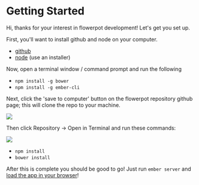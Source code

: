 # Getting Started

Hi, thanks for your interest in flowerpot development! Let's get you set up.

First, you'll want to install github and node on your computer.

* [github](desktop.github.com)
* [node](https://nodejs.org/en/download/) (use an installer)

Now, open a terminal window / command prompt and run the following

* `npm install -g bower`
* `npm install -g ember-cli`

Next, click the 'save to computer' button on the flowerpot repository github page; this will clone the repo to your machine.

![](https://raw.githubusercontent.com/ibroadfo/flowerpot/master/public/images/Screen%20Shot%202016-03-23%20at%2023.26.55.png)

Then click Repository -> Open in Terminal and run these commands:

![](https://raw.githubusercontent.com/ibroadfo/flowerpot/master/public/images/Screen%20Shot%202016-03-23%20at%2023.31.42.png)

* `npm install`
* `bower install`

After this is complete you should be good to go! Just run `ember server` and [load the app in your browser](http://localhost:4200/)!
